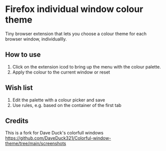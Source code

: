 # Firefox individual window colour theme

Tiny browser extension that lets you choose a colour theme for each browser window, individuallly.

## How to use

1. Click on the extension icod to bring up the menu with the colour palette.
2. Apply the colour to the current window or reset

## Wish list

1. Edit the palette with a colour picker and save
2. Use rules, e.g. based on the container of the first tab

## Credits

This is a fork for Dave Duck's colorfull windows https://github.com/DaveDuck321/Colorful-window-theme/tree/main/screenshots

